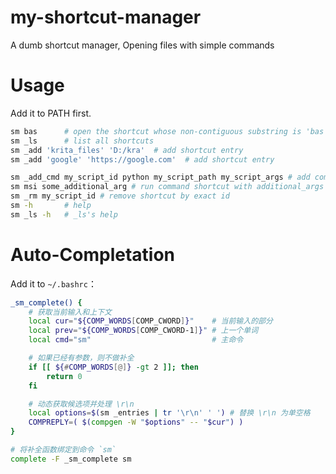 # my-shortcut-manager

A dumb shortcut manager, Opening files with simple commands

# Usage

Add it to PATH first.

```sh
sm bas      # open the shortcut whose non-contiguous substring is 'bas'
sm _ls      # list all shortcuts
sm _add 'krita_files' 'D:/kra'  # add shortcut entry
sm _add 'google' 'https://google.com'  # add shortcut entry

sm _add_cmd my_script_id python my_script_path my_script_args # add command shortcut
sm msi some_additional_arg # run command shortcut with additional_args
sm _rm my_script_id # remove shortcut by exact id
sm -h       # help
sm _ls -h   # _ls's help
```

# Auto-Completation

Add it to `~/.bashrc`：

```bash
_sm_complete() {
    # 获取当前输入和上下文
    local cur="${COMP_WORDS[COMP_CWORD]}"    # 当前输入的部分
    local prev="${COMP_WORDS[COMP_CWORD-1]}" # 上一个单词
    local cmd="sm"                           # 主命令

    # 如果已经有参数，则不做补全
    if [[ ${#COMP_WORDS[@]} -gt 2 ]]; then
        return 0
    fi

    # 动态获取候选项并处理 \r\n
    local options=$(sm _entries | tr '\r\n' ' ') # 替换 \r\n 为单空格
    COMPREPLY=( $(compgen -W "$options" -- "$cur") )
}

# 将补全函数绑定到命令 `sm`
complete -F _sm_complete sm
```